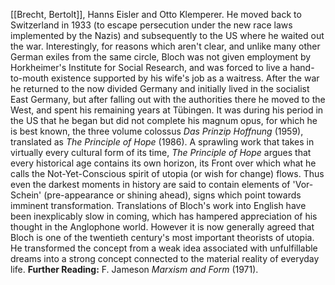 [[Brecht, Bertolt]], Hanns
Eisler and Otto Klemperer. He moved back to Switzerland in 1933 (to
escape persecution under the new race laws implemented by the Nazis) and
subsequently to the US where he waited out the war. Interestingly, for
reasons which aren't clear, and unlike many other German exiles from the
same circle, Bloch was not given employment by Horkheimer's Institute
for Social Research, and was forced to live a hand-to-mouth existence
supported by his wife's job as a waitress. After the war he returned to
the now divided Germany and initially lived in the socialist East
Germany, but after falling out with the authorities there he moved to
the West, and spent his remaining years at Tübingen. It was during his
period in the US that he began but did not complete his magnum opus, for
which he is best known, the three volume colossus *Das Prinzip Hoffnung*
(1959), translated as *The Principle of Hope* (1986). A sprawling work
that takes in virtually every cultural form of its time, *The Principle
of Hope* argues that every historical age contains its own horizon, its
Front over which what he calls the Not-Yet-Conscious spirit of utopia
(or wish for change) flows. Thus even the darkest moments in history are
said to contain elements of 'Vor-Schein' (pre-appearance or shining
ahead), signs which point towards imminent transformation. Translations
of Bloch's work into English have been inexplicably slow in coming,
which has hampered appreciation of his thought in the Anglophone world.
However it is now generally agreed that Bloch is one of the twentieth
century's most important theorists of utopia. He transformed the concept
from a weak idea associated with unfulfillable dreams into a strong
concept connected to the material reality of everyday life.
**Further Reading:** F. Jameson *Marxism and Form* (1971).
